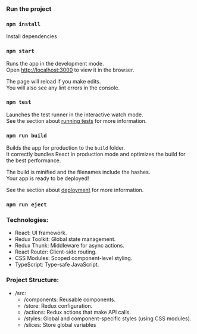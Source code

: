 ### Run the project 

### `npm install`
Install dependencies

### `npm start`

Runs the app in the development mode.\
Open [http://localhost:3000](http://localhost:3000) to view it in the browser.

The page will reload if you make edits.\
You will also see any lint errors in the console.

### `npm test`

Launches the test runner in the interactive watch mode.\
See the section about [running tests](https://facebook.github.io/create-react-app/docs/running-tests) for more information.

### `npm run build`

Builds the app for production to the `build` folder.\
It correctly bundles React in production mode and optimizes the build for the best performance.

The build is minified and the filenames include the hashes.\
Your app is ready to be deployed!

See the section about [deployment](https://facebook.github.io/create-react-app/docs/deployment) for more information.

### `npm run eject`

### Technologies:

- React: UI framework.
- Redux Toolkit: Global state management.
- Redux Thunk: Middleware for async actions.
- React Router: Client-side routing.
- CSS Modules: Scoped component-level styling.
- TypeScript: Type-safe JavaScript.

### Project Structure:
- /src:
    - /components: Reusable components.
    - /store: Redux configuration.
    - /actions: Redux actions that make API calls.
    - /styles: Global and component-specific styles (using CSS modules).
    - /slices: Store global variables